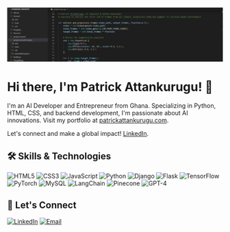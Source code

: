 ![Profile Picture](codes.jpg)

# Hi there, I'm Patrick Attankurugu! 👋

I'm an AI Developer and Entrepreneur from Ghana. Specializing in Python, HTML, CSS, and backend development, I'm passionate about AI innovations. Visit my portfolio at [patrickattankurugu.com](http://patrickattankurugu.com).

Let's connect and make a global impact! [LinkedIn](https://www.linkedin.com/in/patrickattankurugu1/).

## 🛠 Skills & Technologies
![HTML5](https://icongr.am/devicon/html5-original.svg) ![CSS3](https://icongr.am/devicon/css3-original.svg) ![JavaScript](https://icongr.am/devicon/javascript-original.svg) ![Python](https://icongr.am/devicon/python-original.svg) ![Django](https://icongr.am/devicon/django-original.svg) ![Flask](https://img.icons8.com/nolan/64/flask.png) ![TensorFlow](https://icongr.am/simple/tensorflow.svg) ![PyTorch](https://www.vectorlogo.zone/logos/pytorch/pytorch-icon.svg) ![MySQL](https://icongr.am/devicon/mysql-original-wordmark.svg) ![LangChain](https://your-icon-link-here) ![Pinecone](https://your-icon-link-here) ![GPT-4](https://your-icon-link-here)

## 🤝 Let's Connect
[![LinkedIn](https://img.shields.io/badge/-LinkedIn-0077b5?style=flat&logo=LinkedIn&logoColor=white)](https://www.linkedin.com/in/patrickattankurugu400/)
[![Email](https://img.shields.io/badge/-Email-D14836?style=flat&logo=Gmail&logoColor=white)](mailto:patricka.azuma@gmail.com)
